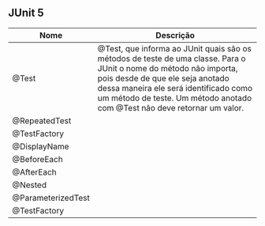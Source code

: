 ## JUnit 5

| Nome | Descrição |
| ------ | ------ |
| @Test | @Test, que informa ao JUnit quais são os métodos de teste de uma classe. Para o JUnit o nome do método não importa, pois desde de que ele seja anotado dessa maneira ele será identificado como um método de teste. Um método anotado com @Test não deve retornar um valor. |
| @RepeatedTest | |
| @TestFactory | |
| @DisplayName  |  |
| @BeforeEach | |
| @AfterEach | |
| @Nested | |
| @ParameterizedTest |
| @TestFactory |
